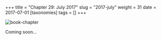 +++
title = "Chapter 29: July 2017"
slug = "2017-july"
weight = 31
date = 2017-07-01
[taxonomies]
tags = []
+++

![book-chapter](/images/book/oeur/29.jpg)

Coming soon...